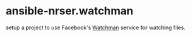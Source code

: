 ansible-nrser.watchman
======================

setup a project to use Facebook's [Watchman][] service for watching files.

[Watchman]: https://facebook.github.io/watchman/

